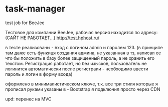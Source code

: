 # task-manager
test job for BeeJee

Тестовое для компании BeeJee, рабочая версия находится по адресу: (САЙТ НЕ РАБОТАЕТ...)
http://test.hphost.ru/ 

в тесте реализованы - вход с логином admin и паролем 123.
(в принципе там даже есть функиця создания админа, не указанная в тз, 
написал ее что бы положить в базу более защищенный пароль, а не хранить его текстом. Регистрация работает, но без изысков, 
пользователь не логинится автоматически после регистраии - необходимо ввести пароль и логин в форму входа)

оформлено в минималистическом ключе, т.к. все три стиля которые я прописал руками указаны в <head> - Bootstrap я подключил просто через CDN

upd: перенес на MVC
